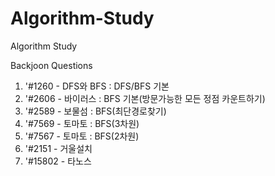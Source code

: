 # Algorithm-Study
Algorithm Study

Backjoon Questions
1. '#1260 - DFS와 BFS : DFS/BFS 기본
2. '#2606 - 바이러스 : BFS 기본(방문가능한 모든 정점 카운트하기)
3. '#2589 - 보물섬 : BFS(최단경로찾기)
4. '#7569 - 토마토 : BFS(3차원)
5. '#7567 - 토마토 : BFS(2차원)
6. '#2151 - 거울설치
7. '#15802 - 타노스